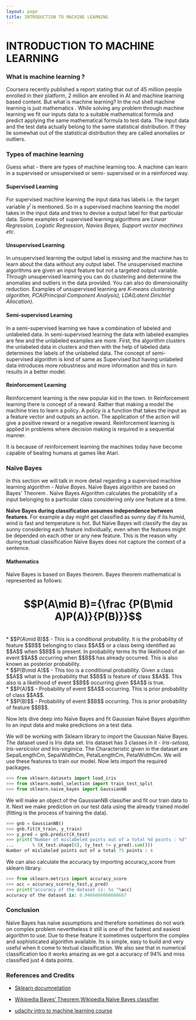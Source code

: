 ```yaml
---
layout: page
title: INTRODUCTION TO MACHINE LEARNING
---
```


<script type="text/javascript" async
  src="https://cdn.mathjax.org/mathjax/latest/MathJax.js?config=TeX-MML-AM_CHTML">
</script> 
 

# INTRODUCTION TO MACHINE LEARNING

### What is machine learning ?

Coursera recently published a report stating that out of 45 million people enrolled in their platform, 2 million are enrolled in AI and machine learning based content. But what is machine learning? In the nut shell machine learning is just mathematics . While solving any problem through machine learning  we fit our inputs data to a suitable mathematical formula and predict applying the same mathematical formula to test data. The input data and the test data actually belong to the same statistical distribution. If they lie somewhat out of the statistical distribution they are called anomalies or outliers. 

### Types of machine learning

Guess what - there are types of machine learning too. A machine can learn in a supervised or unsupervised  or semi- supervised  or in a reinforced way.



#### Supervised Learning

For supervised machine learning the input data has labels i.e. the target variable $y^i$ is mentioned. So in a supervised machine learning the model takes in the input data and tries to devise a output label for that particular data. Some examples of supervised learning algorithms are *Linear Regression, Logistic Regression, Navies Bayes, Support vector machines etc.*



#### Unsupervised Learning 

In unsupervised learning the output label is missing and the machine has to learn about the data without any output label. The unsupervised machine algorithms are given an input feature but not a targeted output variable. Through unsupervised learning you can do clustering and determine the anomalies and outliers in the data provided. You can also do dimensionality reduction. Examples of unsupervised learning are *K-means clustering algorithm, PCA(Principal Component Analysis), LDA(Latent Dirichlet Allocation).*



#### Semi-supervised Learning 

In a semi-supervised learning we have a combination of labeled and unlabeled data. In semi-supervised learning the data with labeled examples are few and the unlabeled examples are more. First, the algorithm clusters the unlabeled data in clusters and then with the help of labeled data determines the labels of the unlabeled data. The concept of semi-supervised algorithm is kind of same as Supervised but having unlabeled data introduces more robustness and more information and this in turn results in a better model. 



#### Reinforcement Learning

Reinforcement learning is the new popular kid in the town. In Reinforcement learning there is concept of a reward. Rather that making a model the machine tries to learn a policy. A policy is a function that takes the input as a feature vector and outputs an action. The application of the action will give a positive reward or a negative reward. Reinforcement learning is applied in problems where decision making is required in a sequential manner.

It is because of reinforcement learning the machines today have become capable of beating humans at games like Atari.





### Naïve Bayes

In this section we will talk in more detail regarding a supervised machine learning algorithm - *Naïve Bayes*. Naïve Bayes algorithm are based on Bayes' Theorem . Naïve Bayes Algorithm calculates the probability of a input belonging to a particular class considering only one feature at a time.

**Naïve Bayes during classification assumes independence between features**. For example a day might get classified as sunny day if its humid, wind is fast and temperature is hot. But Naïve Bayes will classify the day as sunny considering each feature individually, even when the features might be depended on each other or any new feature. This is the reason why during textual classification Naïve Bayes does not capture the context of a sentence.



#### Mathematics 

Naïve Bayes is based on Bayes theorem. Bayes theorem mathematical is represented as follows:

# $$P(A\mid B)={\frac {P(B\mid A)P(A)}{P(B)}}$$
<br>
* $$P(A\mid B)$$ - This is a conditional probability. It is the probability of feature $$B$$ belonging to class $$A$$ or a class being identified as $$A$$ when $$B$$ is present. In probability terms its the likelihood of an event $$A$$ occurring when $$B$$ has already occurred. This is also known as posterior probability.
<br>
* $$P(B\mid A)$$ - This too is a conditional probability. Given a class $$A$$ what is the probability that $$B$$ is feature of class $$A$$. This also is a likelihood of event $$B$$ occurring given $$A$$ is true.
<br>
* $$P(A)$$ - Probability of event $$A$$ occurring. This is prior probability of class $$A$$.
<br>
* $$P(B)$$ - Probability of event $$B$$ occurring. This is prior probability of feature $$B$$.



Now lets dive deep into Naïve Bayes and fit Gaussian Naïve Bayes algorithm to an input data and make predictions on a test data. 

We will be working with Sklearn library to import the Gaussian Naïve Bayes. The dataset used is Iris data set. Iris dataset has 3 classes in it - *Iris-setosa, Iris-versicolor and Iris-virginica*. The Characteristic given in the dataset are SepalLengthCm, SepalWidthCm, PetalLengthCm, PetalWidthCm. We will use these features to train our model. Now lets import the required packages. 

```python
>>> from sklearn.datasets import load_iris
>>> from sklearn.model_selection import train_test_split
>>> from sklearn.naive_bayes import GaussianNB
```

We will make an object of the GaussianNB classifier and fit our train data to it. Next we make prediction on our test data using the already trained model (fitting is the process of training the data).



```python
>>> gnb = GaussianNB()
>>> gnb.fit(X_train, y_train)
>>> y_pred = gnb.predict(X_test)
>>> print("Number of mislabeled points out of a total %d points : %d"
...       % (X_test.shape[0], (y_test != y_pred).sum()))
Number of mislabeled points out of a total 75 points : 4
```



We can also calculate the accuracy by importing accuracy_score from sklearn library.

```python
>>> from sklearn.metrics import accuracy_score
>>> acc = accuracy_score(y_test,y_pred)
>>> print("accuracy of the dataset is: %s "%acc)
accuracy of the dataset is: 0.9466666666666667 
```



### Conclusion

Naïve Bayes has naïve assumptions and therefore sometimes do not work on complex problem nevertheless it still is one of the fastest and easiest algorithm to use. Due to these feature it sometimes outperform the complex and sophisticated algorithm available. Its is simple, easy to build and very useful when it come to textual classification. We also see that in numerical classification too it works amazing as we got a accuracy of 94% and miss classified just 4 data points.



### References and Credits 

- [Sklearn documnetation](https://scikit-learn.org/stable/modules/naive_bayes.html)

- [Wikipedia Bayes’ Theorem](https://en.wikipedia.org/wiki/Bayes%27_theorem),[Wikipedia Naïve Bayes classifier](https://en.wikipedia.org/wiki/Naive_Bayes_classifier)

- [udacity intro to machine learning course](https://www.udacity.com/course/intro-to-machine-learning--ud120)


